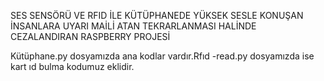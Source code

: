 SES SENSÖRÜ VE RFID İLE KÜTÜPHANEDE YÜKSEK SESLE KONUŞAN İNSANLARA UYARI   MAİLİ   ATAN TEKRARLANMASI HALİNDE CEZALANDIRAN RASPBERRY PROJESİ


Kütüphane.py dosyamızda ana kodlar vardır.Rfıd -read.py dosyamızda ise kart ıd bulma kodumuz eklidir.
